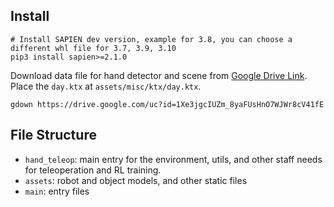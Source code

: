 ## Install

```shell
# Install SAPIEN dev version, example for 3.8, you can choose a different whl file for 3.7, 3.9, 3.10
pip3 install sapien>=2.1.0
```

Download data file for hand detector and scene
from [Google Drive Link](https://drive.google.com/file/d/1Xe3jgcIUZm_8yaFUsHnO7WJWr8cV41fE/view?usp=sharing).
Place the `day.ktx` at `assets/misc/ktx/day.ktx`.

```shell
gdown https://drive.google.com/uc?id=1Xe3jgcIUZm_8yaFUsHnO7WJWr8cV41fE
```

## File Structure

- `hand_teleop`: main entry for the environment, utils, and other staff needs for teleoperation and RL training.
- `assets`: robot and object models, and other static files
- `main`: entry files
